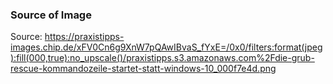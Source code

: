 ### Source of Image

Source: https://praxistipps-images.chip.de/xFV0Cn6g9XnW7pQAwIBvaS_fYxE=/0x0/filters:format(jpeg):fill(000,true):no_upscale()/praxistipps.s3.amazonaws.com%2Fdie-grub-rescue-kommandozeile-startet-statt-windows-10_000f7e4d.png